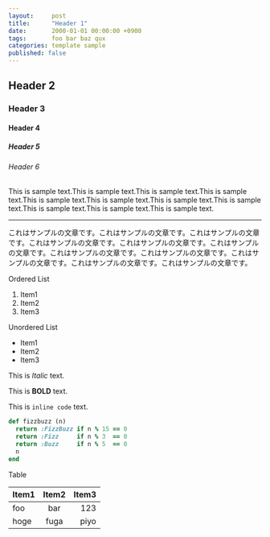 ```yaml
---
layout:     post
title:      "Header 1"
date:       2000-01-01 00:00:00 +0900
tags:       foo bar baz qux
categories: template sample
published: false
---
```


## Header 2

### Header 3

#### Header 4

##### Header 5

###### Header 6

This is sample text.This is sample text.This is sample text.This is sample text.This is sample text.This is sample text.This is sample text.This is sample text.This is sample text.This is sample text.This is sample text.

* * *

これはサンプルの文章です。これはサンプルの文章です。これはサンプルの文章です。これはサンプルの文章です。これはサンプルの文章です。これはサンプルの文章です。これはサンプルの文章です。これはサンプルの文章です。これはサンプルの文章です。これはサンプルの文章です。これはサンプルの文章です。

Ordered List

1. Item1
2. Item2
3. Item3

Unordered List

- Item1
- Item2
- Item3

This is *Italic* text.

This is **BOLD** text.

This is `inline code` text.

```ruby
def fizzbuzz (n)
  return :FizzBuzz if n % 15 == 0
  return :Fizz     if n % 3  == 0
  return :Buzz     if n % 5  == 0
  n
end
```

Table

| Item1 | Item2 | Item3 |
|:------|:-----:|------:|
| foo   | bar   |   123 |
| hoge  | fuga  | piyo  |
